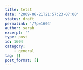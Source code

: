 ```yaml
---
title: tetst
date: '2009-06-21T21:57:23-07:00'
status: draft
permalink: '/?p=1604'
author: sarah
excerpt: ''
type: post
id: 1604
category:
    - general
tag: []
post_format: []
---
```

<!DOCTYPE html PUBLIC "-//W3C//DTD HTML 4.0 Transitional//EN" "http://www.w3.org/TR/REC-html40/loose.dtd">
<?xml encoding="UTF-8">
